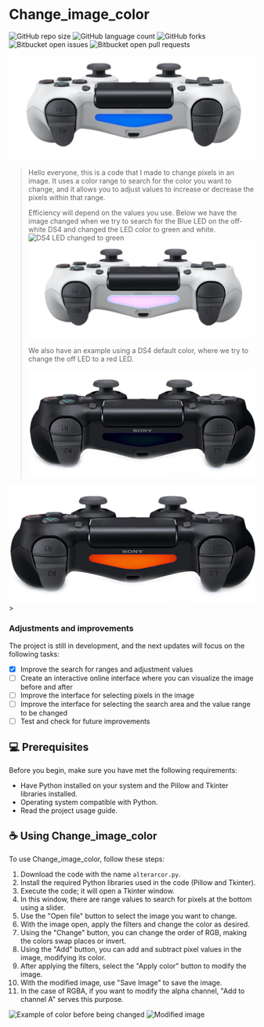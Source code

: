# Change_image_color

![GitHub repo size](https://img.shields.io/github/repo-size/Change_image_color/README-template?style=for-the-badge)
![GitHub language count](https://img.shields.io/github/languages/count/Change_image_color/README-template?style=for-the-badge)
![GitHub forks](https://img.shields.io/github/forks/iuricode/README-template?style=for-the-badge)
![Bitbucket open issues](https://img.shields.io/bitbucket/issues/Change_image_color/README-template?style=for-the-badge)
![Bitbucket open pull requests](https://img.shields.io/bitbucket/pr-raw/Change_image_color/README-template?style=for-the-badge)

<img src="control.png" alt="DS4 default image">

>Hello everyone, this is a code that I made to change pixels in an image. It uses a color range to search for the color you want to change, and it allows you to adjust values to increase or decrease the pixels within that range.
>
>Efficiency will depend on the values you use.
>Below we have the image changed when we try to search for the Blue LED on the off-white DS4 and changed the LED color to green and white.
> <img src="Controle_cor_verde.png" alt="DS4 LED changed to green">
> <img src="Controle_cor_branca.png" alt="DS4 LED changed to white">
>
>We also have an example using a DS4 default color, where we try to change the off LED to a red LED.
>
><img src="Controle_desligado.png" alt="DS4 LED off">
<img src="Controle_cor_vermelha.png" alt="Changed DS4 LED to red">
>

### Adjustments and improvements

The project is still in development, and the next updates will focus on the following tasks:

- [X] Improve the search for ranges and adjustment values
- [ ] Create an interactive online interface where you can visualize the image before and after
- [ ] Improve the interface for selecting pixels in the image
- [ ] Improve the interface for selecting the search area and the value range to be changed
- [ ] Test and check for future improvements

## 💻 Prerequisites

Before you begin, make sure you have met the following requirements:

- Have Python installed on your system and the Pillow and Tkinter libraries installed.
- Operating system compatible with Python.
- Read the project usage guide.

## ☕ Using Change_image_color

To use Change_image_color, follow these steps:

1. Download the code with the name `alterarcor.py`.
2. Install the required Python libraries used in the code (Pillow and Tkinter).
3. Execute the code; it will open a Tkinter window.
4. In this window, there are range values to search for pixels at the bottom using a slider.
5. Use the "Open file" button to select the image you want to change.
6. With the image open, apply the filters and change the color as desired.
7. Using the "Change" button, you can change the order of RGB, making the colors swap places or invert.
8. Using the "Add" button, you can add and subtract pixel values in the image, modifying its color.
9. After applying the filters, select the "Apply color" button to modify the image.
10. With the modified image, use "Save Image" to save the image.
11. In the case of RGBA, if you want to modify the alpha channel, "Add to channel A" serves this purpose.
<img src="example.jpg" alt="Example of color before being changed">
<img src="modified.jpg" alt="Modified image">
